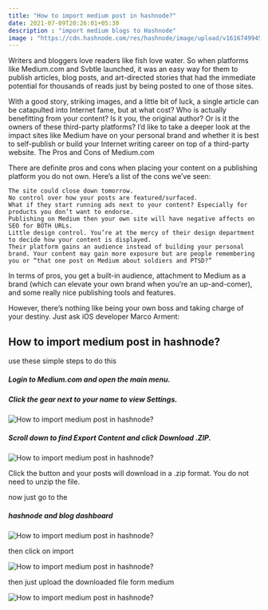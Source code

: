 ```yaml
---
title: "How to import medium post in hashnode?"
date: 2021-07-09T20:26:01+05:30
description : "import medium blogs to Hashnode"
image : "https://cdn.hashnode.com/res/hashnode/image/upload/v1616749945669/2f-HgBB7R.png?w=1600&h=840&fit=crop&crop=entropy&auto=compress"
---
```


Writers and bloggers love readers like fish love water. So when platforms like Medium.com and Svbtle launched, it was an easy way for them to publish articles, blog posts, and art-directed stories that had the immediate potential for thousands of reads just by being posted to one of those sites.

With a good story, striking images, and a little bit of luck, a single article can be catapulted into Internet fame, but at what cost? Who is actually benefitting from your content? Is it you, the original author? Or is it the owners of these third-party platforms? I’d like to take a deeper look at the impact sites like Medium have on your personal brand and whether it is best to self-publish or build your Internet writing career on top of a third-party website.
The Pros and Cons of Medium.com

There are definite pros and cons when placing your content on a publishing platform you do not own. Here’s a list of the cons we’ve seen:

    The site could close down tomorrow.
    No control over how your posts are featured/surfaced.
    What if they start running ads next to your content? Especially for products you don’t want to endorse.
    Publishing on Medium then your own site will have negative affects on SEO for BOTH URLs.
    Little design control. You’re at the mercy of their design department to decide how your content is displayed.
    Their platform gains an audience instead of building your personal brand. Your content may gain more exposure but are people remembering you or “that one post on Medium about soldiers and PTSD?”

In terms of pros, you get a built-in audience, attachment to Medium as a brand (which can elevate your own brand when you’re an up-and-comer), and some really nice publishing tools and features.

However, there’s nothing like being your own boss and taking charge of your destiny. Just ask iOS developer Marco Arment:

## How to import medium post in hashnode?

use these simple steps to do this

##### Login to Medium.com and open the main menu.
##### Click the gear next to your name to view Settings.

![How to import medium post in hashnode?](https://cdn.hashnode.com/res/hashnode/image/upload/v1616749378527/BBpHibKDM.jpeg)

##### Scroll down to find Export Content and click Download .ZIP.

![How to import medium post in hashnode?](https://cdn.hashnode.com/res/hashnode/image/upload/v1616749413859/iv7qXiCmk.jpeg)

Click the button and your posts will download in a .zip format. You do not need to unzip the file.

now just go to the

##### hashnode and blog dashboard

![How to import medium post in hashnode?](https://cdn.hashnode.com/res/hashnode/image/upload/v1616749539937/9gjQmIMFC.png)
 
then click on import

![How to import medium post in hashnode?](https://cdn.hashnode.com/res/hashnode/image/upload/v1616749580763/prtu5mD9a.png)

then just upload the downloaded file form medium

![How to import medium post in hashnode?](https://cdn.hashnode.com/res/hashnode/image/upload/v1616749648671/wcqXgZq-j.png)
